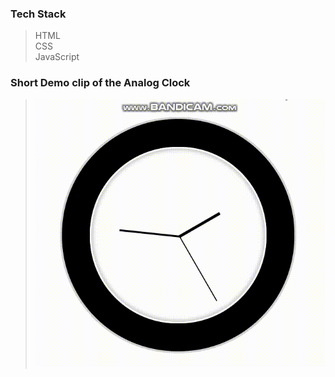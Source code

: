 ### Tech Stack<br>
>HTML<br>
>CSS<br>
>JavaScript<br>
### Short Demo clip of the Analog Clock <br>
>![Video Of Clock](./Live_demo.gif)
